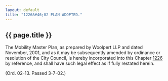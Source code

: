 ```yaml
---
layout: default 
title: "1226&#46;02 PLAN ADOPTED."
---
```


{{ page.title }}
----------------

The Mobility Master Plan, as prepared by Woolpert LLP and dated
November, 2001, and as it may be subsequently amended by ordinance or
resolution of the City Council, is hereby incorporated into this Chapter
[1226](477ad6ae.html) by reference, and shall have such legal effect as
if fully restated herein.

(Ord. 02-13. Passed 3-7-02.)
